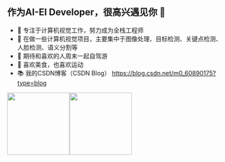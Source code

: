 ## 作为AI-EI Developer，很高兴遇见你 👋

- 🧡 专注于计算机视觉工作，努力成为全栈工程师
- 🔨 在做一些计算机视觉项目，主要集中于图像处理、目标检测、关键点检测、人脸检测、语义分割等
- 🍬 期待和喜欢的人周末一起自驾游
- 🥩 喜欢美食，也喜欢运动
- 📚 我的CSDN博客（CSDN Blog） https://blog.csdn.net/m0_60890175?type=blog

<span><img src="https://github-readme-stats.vercel.app/api/top-langs/?username=xiaoaleiBLUE&layout=compact" height=145/></span><span><img src="https://github-readme-stats.vercel.app/api?username=xiaoaleiBLUE&count_private=true&show_icons=true" height=145/></span>



